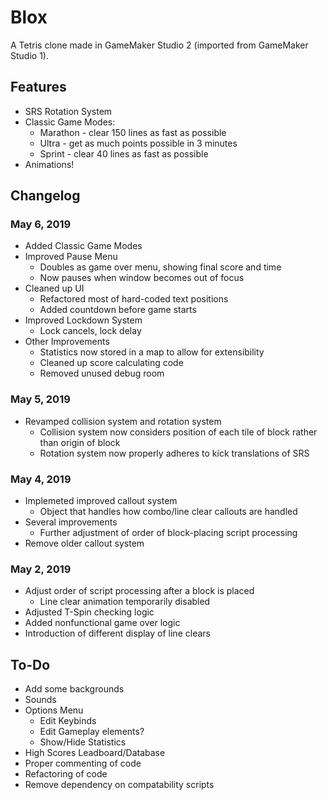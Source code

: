 # Blox
A Tetris clone made in GameMaker Studio 2 (imported from GameMaker Studio 1).

## Features
* SRS Rotation System
* Classic Game Modes:
	* Marathon - clear 150 lines as fast as possible
	* Ultra - get as much points possible in 3 minutes
	* Sprint - clear 40 lines as fast as possible
* Animations!

## Changelog
### May 6, 2019
* Added Classic Game Modes
* Improved Pause Menu
	* Doubles as game over menu, showing final score and time
	* Now pauses when window becomes out of focus
* Cleaned up UI
	* Refactored most of hard-coded text positions
	* Added countdown before game starts
* Improved Lockdown System
	* Lock cancels, lock delay
* Other Improvements
	* Statistics now stored in a map to allow for extensibility
	* Cleaned up score calculating code
	* Removed unused debug room

### May 5, 2019
* Revamped collision system and rotation system
	* Collision system now considers position of each tile of block rather than origin of block
	* Rotation system now properly adheres to kick translations of SRS

### May 4, 2019
* Implemeted improved callout system
	* Object that handles how combo/line clear callouts are handled
* Several improvements
	* Further adjustment of order of block-placing script processing
* Remove older callout system

### May 2, 2019
* Adjust order of script processing after a block is placed
	* Line clear animation temporarily disabled
* Adjusted T-Spin checking logic
* Added nonfunctional game over logic
* Introduction of different display of line clears

## To-Do
* Add some backgrounds
* Sounds
* Options Menu
	* Edit Keybinds
	* Edit Gameplay elements?
	* Show/Hide Statistics 
* High Scores Leadboard/Database
* Proper commenting of code
* Refactoring of code
* Remove dependency on compatability scripts